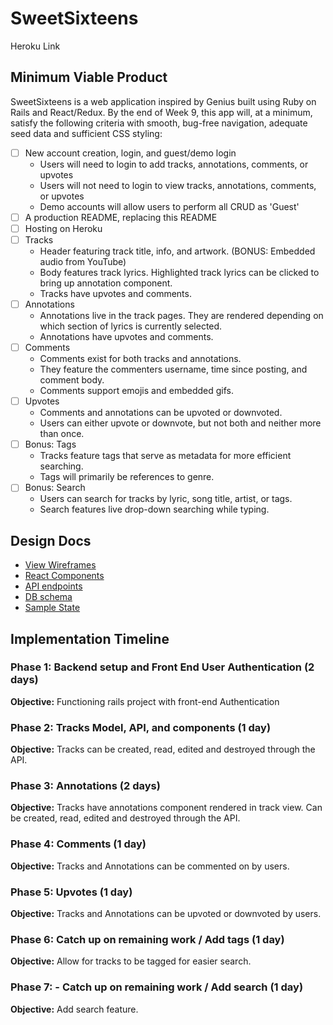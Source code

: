 # SweetSixteens

Heroku Link

## Minimum Viable Product

SweetSixteens is a web application inspired by Genius built using Ruby on Rails and React/Redux. By the end of Week 9, this app will, at a minimum, satisfy the following criteria with smooth, bug-free navigation, adequate seed data and sufficient CSS styling:

- [ ] New account creation, login, and guest/demo login
  - Users will need to login to add tracks, annotations, comments, or upvotes
  - Users will not need to login to view tracks, annotations, comments, or upvotes
  - Demo accounts will allow users to perform all CRUD as 'Guest'
- [ ] A production README, replacing this README
- [ ] Hosting on Heroku
- [ ] Tracks
  - Header featuring track title, info, and artwork. (BONUS: Embedded audio from YouTube)
  - Body features track lyrics. Highlighted track lyrics can be clicked to bring up annotation component.
  - Tracks have upvotes and comments.
- [ ] Annotations
  - Annotations live in the track pages. They are rendered depending on which section of lyrics is currently selected.
  - Annotations have upvotes and comments.
- [ ] Comments
  - Comments exist for both tracks and annotations.
  - They feature the commenters username, time since posting, and comment body.
  - Comments support emojis and embedded gifs.
- [ ] Upvotes
  - Comments and annotations can be upvoted or downvoted.
  - Users can either upvote or downvote, but not both and neither more than once.
- [ ] Bonus: Tags
  - Tracks feature tags that serve as metadata for more efficient searching.
  - Tags will primarily be references to genre.
- [ ] Bonus: Search
  - Users can search for tracks by lyric, song title, artist, or tags.
  - Search features live drop-down searching while typing.

## Design Docs

* [View Wireframes][wireframes]
* [React Components][components]
* [API endpoints][api-endpoints]
* [DB schema][schema]
* [Sample State][sample-state]

[wireframes]: /docs/wireframes
[components]: /docs/component-hierarchy.md
[sample-state]: /docs/sample-state.md
[api-endpoints]: /docs/api-endpoints.md
[schema]: /docs/schema.md

## Implementation Timeline

### Phase 1: Backend setup and Front End User Authentication (2 days)

**Objective:** Functioning rails project with front-end Authentication

### Phase 2: Tracks Model, API, and components (1 day)

**Objective:** Tracks can be created, read, edited and destroyed through
the API.

### Phase 3: Annotations (2 days)

**Objective:** Tracks have annotations component rendered in track view. Can be created, read, edited and destroyed through the API.

### Phase 4: Comments (1 day)

**Objective:** Tracks and Annotations can be commented on by users.

### Phase 5: Upvotes (1 day)

**Objective:** Tracks and Annotations can be upvoted or downvoted by users.

### Phase 6: Catch up on remaining work / Add tags (1 day)

**Objective:** Allow for tracks to be tagged for easier search.

### Phase 7: - Catch up on remaining work / Add search (1 day)

**Objective:** Add search feature.
